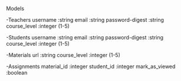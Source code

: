 Models

  -Teachers
    username :string
    email :string
    password-digest :string
    course_level :integer (1-5)

  -Students
    username :string
    email :string
    password-digest :string
    course_level :integer (1-5)

  -Materials
    url :string
    course_level :integer (1-5)

  -Assignments
    material_id :integer
    student_id :integer
    mark_as_viewed :boolean

